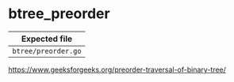 # btree_preorder

| Expected file       |
| ------------------- |
| `btree/preorder.go` |

https://www.geeksforgeeks.org/preorder-traversal-of-binary-tree/
